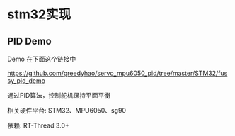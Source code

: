 # stm32实现

## PID Demo

Demo 在下面这个链接中

https://github.com/greedyhao/servo_mpu6050_pid/tree/master/STM32/fussy_pid_demo

通过PID算法，控制舵机保持平面平衡

相关硬件平台: STM32、MPU6050、sg90

依赖: RT-Thread 3.0+

